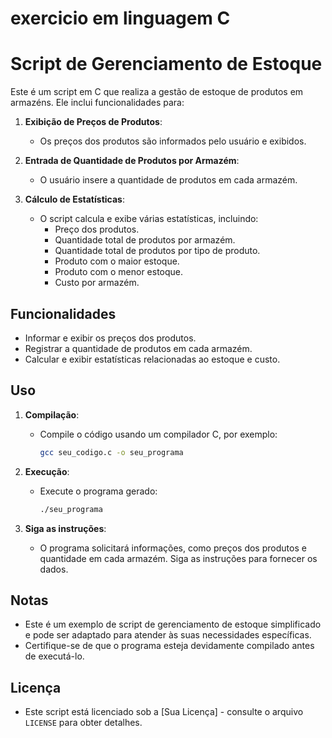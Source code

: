 # exercicio em linguagem C

 # Script de Gerenciamento de Estoque

Este é um script em C que realiza a gestão de estoque de produtos em armazéns. Ele inclui funcionalidades para:

1. **Exibição de Preços de Produtos**:
   - Os preços dos produtos são informados pelo usuário e exibidos.

2. **Entrada de Quantidade de Produtos por Armazém**:
   - O usuário insere a quantidade de produtos em cada armazém.

3. **Cálculo de Estatísticas**:
   - O script calcula e exibe várias estatísticas, incluindo:
     - Preço dos produtos.
     - Quantidade total de produtos por armazém.
     - Quantidade total de produtos por tipo de produto.
     - Produto com o maior estoque.
     - Produto com o menor estoque.
     - Custo por armazém.

## Funcionalidades

- Informar e exibir os preços dos produtos.
- Registrar a quantidade de produtos em cada armazém.
- Calcular e exibir estatísticas relacionadas ao estoque e custo.

## Uso

1. **Compilação**:
   - Compile o código usando um compilador C, por exemplo:
     ```bash
     gcc seu_codigo.c -o seu_programa
     ```

2. **Execução**:
   - Execute o programa gerado:
     ```bash
     ./seu_programa
     ```

3. **Siga as instruções**:
   - O programa solicitará informações, como preços dos produtos e quantidade em cada armazém. Siga as instruções para fornecer os dados.

## Notas

- Este é um exemplo de script de gerenciamento de estoque simplificado e pode ser adaptado para atender às suas necessidades específicas.
- Certifique-se de que o programa esteja devidamente compilado antes de executá-lo.

## Licença

- Este script está licenciado sob a [Sua Licença] - consulte o arquivo `LICENSE` para obter detalhes.


